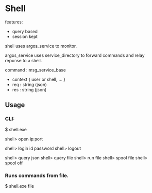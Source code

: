 # Shell 

 features: 

  - query based
  - session kept 

shell uses argos_service to monitor. 

argos_service uses service_directory to forward commands and relay reponse to a shell. 

command : msg_service_base

- context { user or shell, ... }
- req : string (json)
- res : string (json)



## Usage

### CLI: 

 $ shell.exe 

 shell> open ip:port 

 shell> login id password
 shell> logout

 shell> query json 
 shell> query file
 shell> run file 
 shell> spool file 
 shell> spool off 


### Runs commands from file. 

 $ shell.exe file 

  
